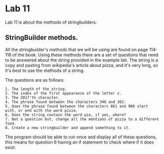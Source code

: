# Lab 11

Lab 11 is about the methods of stringbuilders.

## StringBuilder methods.

All the stringbuilder's methods that we will be using are found on page 114-116 of the book. Using these methods there are a set of questions that need to be answered about the string provided in the example lab. The string is a copy and pasting from wikipedia's article about pizza, and it's very long, so it's best to use the methods of a string.

The questions are as follows:

    1. The length of the string.
    2. The index of the first appearance of the letter z.
    3. The 2017'th character.
    4. The phrase found between the characters 340 and 362.
    5. Does the phrase found between the characters 861 and 980 start with, or end with the word pizza.
    6. Does the string contain the word pie, if yes, where?
    7. Not a question but, change all the mentions of pizza to a different food.
    8. Create a new stringbuilder and append something to it.

The program should be able to run once and display all of these questions, this means for question 6 having an if statement to check where if it does exist.
